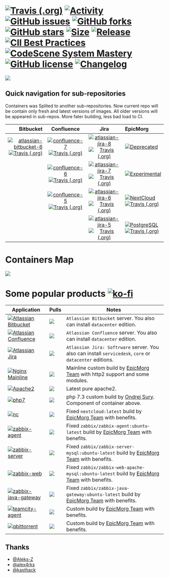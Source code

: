 # [![Travis (.org)](https://img.shields.io/travis/EpicMorg/docker-scripts?style=flat-square)](https://travis-ci.org/EpicMorg/docker-scripts) [![Activity](https://img.shields.io/github/commit-activity/m/EpicMorg/docker-scripts?label=commits&style=flat-square)](https://github.com/EpicMorg/docker-scripts/commits) [![GitHub issues](https://img.shields.io/github/issues/EpicMorg/docker-scripts.svg?style=popout-square)](https://github.com/EpicMorg/docker-scripts/issues) [![GitHub forks](https://img.shields.io/github/forks/EpicMorg/docker-scripts.svg?style=popout-square)](https://github.com/EpicMorg/docker-scripts/network) [![GitHub stars](https://img.shields.io/github/stars/EpicMorg/docker-scripts.svg?style=popout-square)](https://github.com/EpicMorg/docker-scripts/stargazers)  [![Size](https://img.shields.io/github/repo-size/EpicMorg/docker-scripts?label=size&style=flat-square)](https://github.com/EpicMorg/docker-scripts/archive/master.zip) [![Release](https://img.shields.io/github/v/release/EpicMorg/docker-scripts?style=flat-square)](https://github.com/EpicMorg/docker-scripts/releases) [![CII Best Practices](https://bestpractices.coreinfrastructure.org/projects/3658/badge)](https://bestpractices.coreinfrastructure.org/projects/3658) [![CodeScene System Mastery](https://codescene.io/projects/6535/status-badges/system-mastery)](https://codescene.io/projects/6535) [![GitHub license](https://img.shields.io/github/license/EpicMorg/docker-scripts.svg?style=popout-square)](LICENSE.md) [![Changelog](https://img.shields.io/badge/Changelog-yellow.svg?style=popout-square)](CHANGELOG.md)


![](https://raw.githubusercontent.com/EpicMorg/docker-scripts/master/.github/logo.png)

## Quick navigation for sub-repositories
Containers was Splited to another sub-repositories. Now current repo will be contain only fresh and latest versions of images. All older versions will be appeared in sub-repos. More fater building, less bad load to CI.
  
| Bitbucket        | Confluence           | Jira  | EpicMorg |
|-------------:|:-------------:|:-----:|:-------|
| [![atlassian-bitbucket-6](https://img.shields.io/badge/Atlassian-Bitbucket%206-brightgreen?style=popout-square)](https://github.com/EpicMorgVault/docker-atlassian-bitbucket-6) [![Travis (.org)](https://img.shields.io/travis/EpicMorgVault/docker-atlassian-bitbucket-6?style=flat-square)](https://travis-ci.org/EpicMorgVault/docker-atlassian-bitbucket-6)     | [![confluence-7](https://img.shields.io/badge/Atlassian-Confluence%207-brightgreen?style=popout-square)](https://github.com/EpicMorgVault/docker-atlassian-confluence-7) [![Travis (.org)](https://img.shields.io/travis/EpicMorgVault/docker-atlassian-confluence-7?style=flat-square)](https://travis-ci.org/EpicMorgVault/docker-atlassian-confluence-7)   | [![atlassian-jira-8](https://img.shields.io/badge/Atlassian-Jira%208-brightgreen?style=popout-square)](https://github.com/EpicMorgVault/docker-atlassian-jira-8) [![Travis (.org)](https://img.shields.io/travis/EpicMorgVault/docker-atlassian-jira-8?style=flat-square)](https://travis-ci.org/EpicMorgVault/docker-atlassian-jira-8)   |  [![Deprecated](https://img.shields.io/badge/EpicMorg-Experimental-red?style=popout-square)](https://github.com/EpicMorgVault/docker-deprecated-images)   |
| ` ` | [![confluence-6](https://img.shields.io/badge/Atlassian-Confluence%206-yellow?style=popout-square)](https://github.com/EpicMorgVault/docker-atlassian-confluence-6) [![Travis (.org)](https://img.shields.io/travis/EpicMorgVault/docker-atlassian-confluence-6?style=flat-square)](https://travis-ci.org/EpicMorgVault/docker-atlassian-confluence-6) | [![atlassian-jira-7](https://img.shields.io/badge/Atlassian-Jira%207-yellow?style=popout-square)](https://github.com/EpicMorgVault/docker-atlassian-jira-7) [![Travis (.org)](https://img.shields.io/travis/EpicMorgVault/docker-atlassian-jira-7?style=flat-square)](https://travis-ci.org/EpicMorgVault/docker-atlassian-jira-7) | [![Experimental](https://img.shields.io/badge/EpicMorg-Deprecated-orange?style=popout-square)](https://github.com/EpicMorgVault/docker-experimental-images) |
| ` ` | [![confluence-5](https://img.shields.io/badge/Atlassian-Confluence%205-orange?style=popout-square)](https://github.com/EpicMorgVault/docker-atlassian-confluence-5) [![Travis (.org)](https://img.shields.io/travis/EpicMorgVault/docker-atlassian-confluence-5?style=flat-square)](https://travis-ci.org/EpicMorgVault/docker-atlassian-confluence-5)  | [![atlassian-jira-6](https://img.shields.io/badge/Atlassian-Jira%206-orange?style=popout-square)](https://github.com/EpicMorgVault/docker-atlassian-jira-6) [![Travis (.org)](https://img.shields.io/travis/EpicMorgVault/docker-atlassian-jira-6?style=flat-square)](https://travis-ci.org/EpicMorgVault/docker-atlassian-jira-6)  | [![NextCloud](https://img.shields.io/badge/EpicMorg-NextCloud%20Backports-yellow?style=popout-square)](https://github.com/EpicMorgVault/docker-nextcloud-backports) [![Travis (.org)](https://img.shields.io/travis/EpicMorgVault/docker-nextcloud-backports?style=flat-square)](https://travis-ci.org/EpicMorgVault/docker-nextcloud-backports) |
| ` ` | ` ` | [![atlassian-jira-5](https://img.shields.io/badge/Atlassian-Jira%205-red?style=popout-square)](https://github.com/EpicMorgVault/docker-atlassian-jira-5) [![Travis (.org)](https://img.shields.io/travis/EpicMorgVault/docker-atlassian-jira-5?style=flat-square)](https://travis-ci.org/EpicMorgVault/docker-atlassian-jira-5)   | [![PostgreSQL](https://img.shields.io/badge/EpicMorg-PostgreSQL%20Backports-yellow?style=popout-square)](https://github.com/EpicMorgVault/docker-postgres-backports) [![Travis (.org)](https://img.shields.io/travis/EpicMorgVault/docker-postgres-backports?style=flat-square)](https://travis-ci.org/EpicMorgVault/docker-postgres-backports) | |
 
 
# Containers Map

![](https://raw.githubusercontent.com/EpicMorg/docker-scripts/master/.github/docker-scripts.png)

# Some popular products  [![ko-fi](https://www.ko-fi.com/img/githubbutton_sm.svg)](https://ko-fi.com/B0B81CUI4)

| Application   | Pulls | Notes
| ------  | ------ | ------
| [![Atlassian Bitbucket](https://img.shields.io/badge/Atlassian%20Bitbucket--brightgreen.svg?style=popout-square)](https://www.atlassian.com/software/bitbucket/download) | [![](https://img.shields.io/docker/pulls/epicmorg/bitbucket.svg?style=popout-square)](https://hub.docker.com/r/epicmorg/bitbucket/) | `Atlassian Bitbucket` server. You also can install `datacenter` edition.
| [![Atlassian Confluence](https://img.shields.io/badge/Atlassian%20Confluence--brightgreen.svg?style=popout-square)](https://www.atlassian.com/software/confluence/download) |   [![](https://img.shields.io/docker/pulls/epicmorg/confluence.svg?style=popout-square)](https://hub.docker.com/r/epicmorg/confluence/) | `Atlassian Confluence` server. You also can install `datacenter` edition.
| [![Atlassian Jira](https://img.shields.io/badge/Atlassian%20Jira--brightgreen.svg?style=popout-square)](https://www.atlassian.com/software/jira/download) | [![](https://img.shields.io/docker/pulls/epicmorg/jira.svg?style=popout-square)](https://hub.docker.com/r/epicmorg/jira/) | `Atlassian Jira: Softrware` server.  You also can install `servicedesk`, `core` or `datacenter` editions.
| [![Nginx Mainline](https://img.shields.io/badge/Nginx--brightgreen.svg?style=popout-square)](https://nginx.org/en/download.html) |   [![](https://img.shields.io/docker/pulls/epicmorg/balancer.svg?style=popout-square)](https://hub.docker.com/r/epicmorg/balancer/) | Mainline custom build by [EpicMorg Team](https://github.com/EpicMorg) with http2 support and some modules.
| [![Apache2](https://img.shields.io/badge/Apache2--brightgreen.svg?style=popout-square)](https://deb.sury.org/)  |  [![](https://img.shields.io/docker/pulls/epicmorg/websites.svg?style=popout-square)](https://hub.docker.com/r/epicmorg/websites/ ) | Latest pure apache2.
| [![php7](https://img.shields.io/badge/php7--brightgreen.svg?style=popout-square)](https://deb.sury.org/) | [![](https://img.shields.io/docker/pulls/epicmorg/websites.svg?style=popout-square)](https://hub.docker.com/r/epicmorg/websites/ ) |  php 7.3 custom build by [Ondrej Sury](https://launchpad.net/~ondrej). Component of container above.
| [![nc](https://img.shields.io/badge/NextCloud--brightgreen.svg?style=popout-square)](https://hub.docker.com/_/nextcloud)  |  [![](https://img.shields.io/docker/pulls/epicmorg/nextcloud.svg?style=popout-square)](https://hub.docker.com/r/epicmorg/nextcloud/ ) | Fixed `nextcloud:latest` build by [EpicMorg Team](https://github.com/EpicMorg) with benefits.
| [![zabbix-agent](https://img.shields.io/badge/Zabbix%20Agent--brightgreen.svg?style=popout-square)](https://github.com/zabbix/zabbix-docker)  | [![](https://img.shields.io/docker/pulls/epicmorg/zabbix-agent.svg?style=popout-square)](https://hub.docker.com/r/epicmorg/zabbix-agent/ ) | Fixed `zabbix/zabbix-agent:ubuntu-latest` build by [EpicMorg Team](https://github.com/EpicMorg) with benefits.
| [![zabbix-server](https://img.shields.io/badge/Zabbix%20Server--brightgreen.svg?style=popout-square)](https://github.com/zabbix/zabbix-docker)  | [![](https://img.shields.io/docker/pulls/epicmorg/zabbix-server-mysql.svg?style=popout-square)](https://hub.docker.com/r/epicmorg/zabbix-server-mysql/ ) | Fixed `zabbix/zabbix-server-mysql:ubuntu-latest` build by [EpicMorg Team](https://github.com/EpicMorg) with benefits.
| [![zabbix-web](https://img.shields.io/badge/Zabbix%20Web--brightgreen.svg?style=popout-square)](https://github.com/zabbix/zabbix-docker)  | [![](https://img.shields.io/docker/pulls/epicmorg/zabbix-web-apache-mysql.svg?style=popout-square)](https://hub.docker.com/r/epicmorg/zabbix-web-apache-mysql/ ) | Fixed `zabbix/zabbix-web-apache-mysql:ubuntu-latest` build by [EpicMorg Team](https://github.com/EpicMorg) with benefits.
| [![zabbix-java-gateway](https://img.shields.io/badge/Zabbix%20JavaGW--brightgreen.svg?style=popout-square)](https://github.com/zabbix/zabbix-docker)  | [![](https://img.shields.io/docker/pulls/epicmorg/zabbix-java-gateway.svg?style=popout-square)](https://hub.docker.com/r/epicmorg/zabbix-java-gateway/ ) | Fixed `zabbix/zabbix-java-gateway:ubuntu-latest` build by [EpicMorg Team](https://github.com/EpicMorg) with benefits.
| [![teamcity-agent](https://img.shields.io/badge/TeamCity%20Agent--brightgreen.svg?style=popout-square)](https://github.com/JetBrains/teamcity-docker-agent)  | [![](https://img.shields.io/docker/pulls/epicmorg/teamcity-agent.svg?style=popout-square)](https://hub.docker.com/r/epicmorg/teamcity-agent/ ) | Custom build by [EpicMorg Team](https://github.com/EpicMorg) with benefits.
| [![qbittorrent](https://img.shields.io/badge/qBittorrent--brightgreen.svg?style=popout-square)](https://github.com/qbittorrent/qBittorrent)  | [![](https://img.shields.io/docker/pulls/epicmorg/qbittorrent.svg?style=popout-square)](https://hub.docker.com/r/epicmorg/qbittorrent/ ) | Custom build by [EpicMorg Team](https://github.com/EpicMorg) with benefits.


## Thanks

* [@Aleks-Z](https://github.com/Aleks-Z)
* [@alex4rks](https://github.com/alex4rks)
* [@kasthack](https://github.com/kasthack)
